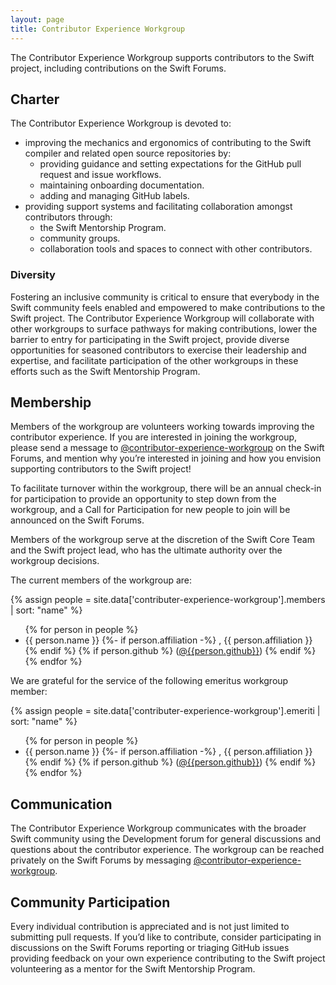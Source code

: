 ```yaml
---
layout: page
title: Contributor Experience Workgroup
---
```


The Contributor Experience Workgroup supports contributors to the Swift project, including contributions on the Swift Forums.

## Charter

The Contributor Experience Workgroup is devoted to:
- improving the mechanics and ergonomics of contributing to the Swift compiler and related open source repositories by:
  - providing guidance and setting expectations for the GitHub pull request and issue workflows.
  - maintaining onboarding documentation.
  - adding and managing GitHub labels.
- providing support systems and facilitating collaboration amongst contributors through:
  - the Swift Mentorship Program.
  - community groups.
  - collaboration tools and spaces to connect with other contributors.

### Diversity

Fostering an inclusive community is critical to ensure that everybody in the Swift community feels enabled and empowered to make contributions to the Swift project. The Contributor Experience Workgroup will collaborate with other workgroups to surface pathways for making contributions, lower the barrier to entry for participating in the Swift project, provide diverse opportunities for seasoned contributors to exercise their leadership and expertise, and facilitate participation of the other workgroups in these efforts such as the Swift Mentorship Program.


## Membership
Members of the workgroup are volunteers working towards improving the contributor experience. If you are interested in joining the workgroup, please send a message to [@contributor-experience-workgroup](https://forums.swift.org/g/contributor-experience-workgroup) on the Swift Forums, and mention why you’re interested in joining and how you envision supporting contributors to the Swift project!

To facilitate turnover within the workgroup, there will be an annual check-in for participation to provide an opportunity to step down from the workgroup, and a Call for Participation for new people to join will be announced on the Swift Forums.

Members of the workgroup serve at the discretion of the Swift Core Team and the Swift project lead, who has the ultimate authority over the workgroup decisions.

The current members of the workgroup are:

{% assign people = site.data['contributer-experience-workgroup'].members | sort: "name" %}
<ul>
{% for person in people %}
<li>{{ person.name }}
{%- if person.affiliation -%}
  , {{ person.affiliation }}
{% endif %}
{% if person.github %}
  (<a href="https://github.com/{{person.github}}">@{{person.github}}</a>)
{% endif %}
</li>
{% endfor %}
</ul>

We are grateful for the service of the following emeritus workgroup member:

{% assign people = site.data['contributer-experience-workgroup'].emeriti | sort: "name" %}
<ul>
{% for person in people %}
<li>{{ person.name }}
{%- if person.affiliation -%}
  , {{ person.affiliation }}
{% endif %}
{% if person.github %}
  (<a href="https://github.com/{{person.github}}">@{{person.github}}</a>)
{% endif %}
</li>
{% endfor %}
</ul>

## Communication

The Contributor Experience Workgroup communicates with the broader Swift community using the Development forum for general discussions and questions about the contributor experience. The workgroup can be reached privately on the Swift Forums by messaging [@contributor-experience-workgroup](https://forums.swift.org/g/contributor-experience-workgroup).

## Community Participation

Every individual contribution is appreciated and is not just limited to submitting pull requests. If you’d like to contribute, consider participating in discussions on the Swift Forums reporting or triaging GitHub issues providing feedback on your own experience contributing to the Swift project volunteering as a mentor for the Swift Mentorship Program.
